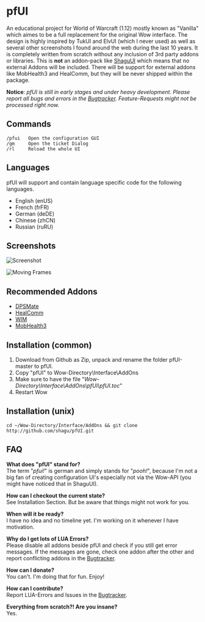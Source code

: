 # pfUI

An educational project for World of Warcraft (1.12) mostly known as "Vanilla" 
which aimes to be a full replacement for the original Wow interface. The design 
is highly inspired by TukUI and ElvUI (which I never used) as well as several 
other screenshots I found around the web during the last 10 years. 
It is completely written from scratch without any inclusion of 3rd party addons 
or libraries. This is **not** an addon-pack like 
[ShaguUI](http://shaguaddons.ericmauser.de/shaguui/) which means that no 
external Addons will be included. There will be support for external addons like 
MobHealth3 and HealComm, but they will be never shipped within the package.

**Notice**: *pfUI is still in early stages and under heavy development. 
Please report all bugs and errors in the 
[Bugtracker](https://github.com/shagu/pfUI/issues). 
Feature-Requests might not be processed right now.*

## Commands

    /pfui   Open the configuration GUI
    /gm     Open the ticket Dialog
    /rl     Reload the whole UI

## Languages
pfUI will support and contain language specific code for the following languages.
* English (enUS)
* French (frFR)
* German (deDE)
* Chinese (zhCN)
* Russian (ruRU)

## Screenshots
![Screenshot](http://mephis.he-hosting.de/shaguaddons/pfUI/mmobase/screen.jpg)

![Moving Frames](http://mephis.he-hosting.de/shaguaddons/pfUI/mmobase/moveit.jpg)

## Recommended Addons
* [DPSMate](https://bitbucket.org/tomdy/dpsmate)
* [HealComm](https://github.com/Aviana/HealComm/releases)
* [WIM](http://addons.us.to/addon/wim)
* [MobHealth3](http://addons.us.to/addon/mobhealth)

## Installation (common)
1. Download from Github as Zip, unpack and rename the folder pfUI-master to pfUI.
2. Copy "pfUI" to Wow-Directory\Interface\AddOns
3. Make sure to have the file "*Wow-Directory\Interface\AddOns\pfUI\pfUI.toc*"
4. Restart Wow

## Installation (unix)
	cd ~/Wow-Directory/Interface/AddOns && git clone http://github.com/shagu/pfUI.git

## FAQ
**What does "pfUI" stand for?**  
The term "*pfui!*" is german and simply stands for "*pooh!*", because I'm not a 
big fan of creating configuration UI's especially not via the Wow-API 
(you might have noticed that in ShaguUI). 

**How can I checkout the current state?**  
See Installation Section. But be aware that things might not work for you.

**When will it be ready?**  
I have no idea and no timeline yet. I'm working on it whenever I have motivation.

**Why do I get lots of LUA Errors?**  
Please disable all addons beside pfUI and check if you still get error messages. 
If the messages are gone, check one addon after the other and report conflicting 
addons in the [Bugtracker](https://github.com/shagu/pfUI/issues).

**How can I donate?**  
You can't. I'm doing that for fun. Enjoy!

**How can I contribute?**  
Report LUA-Errors and Issues in the [Bugtracker](https://github.com/shagu/pfUI/issues).

**Everything from scratch?! Are you insane?**  
Yes.
